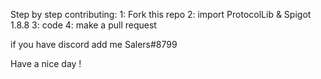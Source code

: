 Step by step contributing:
1: Fork this repo 2: import ProtocolLib & Spigot 1.8.8 3: code 4: make a pull request

if you have discord add me Salers#8799

Have a nice day !